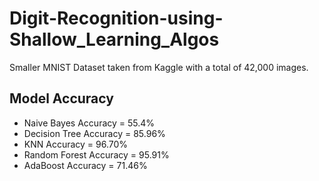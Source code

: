# Digit-Recognition-using-Shallow_Learning_Algos

Smaller MNIST Dataset taken from Kaggle  with a total of 42,000 images.

## Model Accuracy
- Naive Bayes Accuracy = 55.4%
- Decision Tree Accuracy = 85.96%
- KNN Accuracy = 96.70%
- Random Forest Accuracy = 95.91%
- AdaBoost Accuracy = 71.46%
